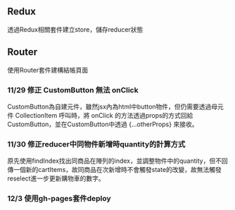 ## Redux

透過Redux相關套件建立store，儲存reducer狀態

## Router

使用Router套件建構結帳頁面


### 11/29 修正 CustomButton 無法 onClick

CustomButton為自建元件，雖然jsx內為html中button物件，但仍需要透過母元件 CollectionItem 呼叫時，將 onClick 的方法透過props的方式回給CustomButton，並在CustomButton中透過 {...otherProps} 來接收。


### 11/30 修正reducer中同物件新增時quantity的計算方式

原先使用findIndex找出同商品在陣列的index，並調整物件中的quantity，但不回傳一個新的cartItems，故同商品在次新增時不會觸發state的改變，故無法觸發reselect進一步更新購物車的數字。

### 12/3 使用gh-pages套件deploy